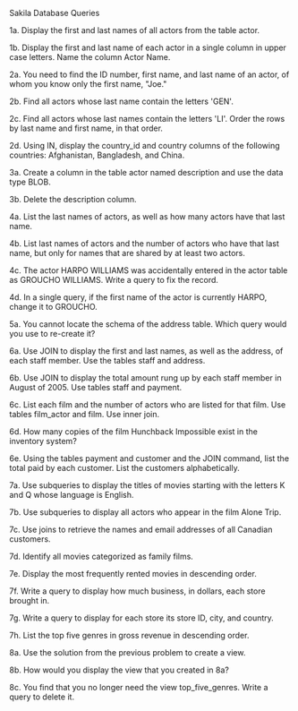 Sakila Database Queries


1a. Display the first and last names of all actors from the table actor.

1b. Display the first and last name of each actor in a single column in upper case letters. Name the column Actor Name.

2a. You need to find the ID number, first name, and last name of an actor, of whom you know only the first name, "Joe."

2b. Find all actors whose last name contain the letters 'GEN'.

2c. Find all actors whose last names contain the letters 'LI'. Order the rows by last name and first name, in that order.

2d. Using IN, display the country_id and country columns of the following countries: Afghanistan, Bangladesh, and China.

3a. Create a column in the table actor named description and use the data type BLOB.

3b. Delete the description column.

4a. List the last names of actors, as well as how many actors have that last name.

4b. List last names of actors and the number of actors who have that last name, but only for names that are shared by at least two actors.

4c. The actor HARPO WILLIAMS was accidentally entered in the actor table as GROUCHO WILLIAMS. Write a query to fix the record.

4d. In a single query, if the first name of the actor is currently HARPO, change it to GROUCHO.

5a. You cannot locate the schema of the address table. Which query would you use to re-create it?

6a. Use JOIN to display the first and last names, as well as the address, of each staff member. Use the tables staff and address.

6b. Use JOIN to display the total amount rung up by each staff member in August of 2005. Use tables staff and payment.

6c. List each film and the number of actors who are listed for that film. Use tables film_actor and film. Use inner join.

6d. How many copies of the film Hunchback Impossible exist in the inventory system?

6e. Using the tables payment and customer and the JOIN command, list the total paid by each customer. List the customers alphabetically.

7a. Use subqueries to display the titles of movies starting with the letters K and Q whose language is English.

7b. Use subqueries to display all actors who appear in the film Alone Trip.

7c. Use joins to retrieve the names and email addresses of all Canadian customers.

7d. Identify all movies categorized as family films.

7e. Display the most frequently rented movies in descending order.

7f. Write a query to display how much business, in dollars, each store brought in.

7g. Write a query to display for each store its store ID, city, and country.

7h. List the top five genres in gross revenue in descending order.

8a. Use the solution from the previous problem to create a view.

8b. How would you display the view that you created in 8a?

8c. You find that you no longer need the view top_five_genres. Write a query to delete it.
